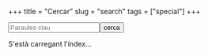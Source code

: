+++
title = "Cercar"
slug = "search"
tags = ["special"]
+++

<link type="text/css" rel="stylesheet" href="/scripts/search.css" />

<script src="/scripts/search.js"></script>

<form class="search" onSubmit="return false;">
	<input class="field" type="text" name="q" id="input_search" placeholder="Paraules clau" onChange="runSearch(this.value());" /><input class="submit" type="submit" value="cerca" />
</form>

<div id="list_results">
  <p id="srch_notice">S'està carregant l'índex…</p>
</div>
